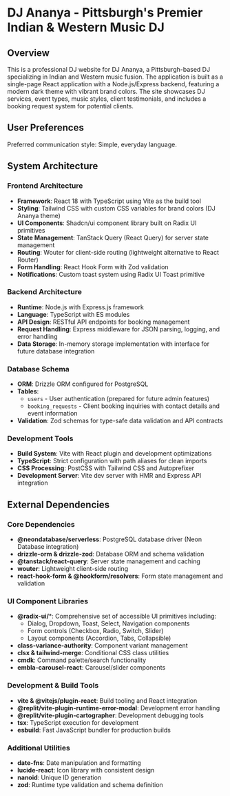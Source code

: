 # DJ Ananya - Pittsburgh's Premier Indian & Western Music DJ

## Overview

This is a professional DJ website for DJ Ananya, a Pittsburgh-based DJ specializing in Indian and Western music fusion. The application is built as a single-page React application with a Node.js/Express backend, featuring a modern dark theme with vibrant brand colors. The site showcases DJ services, event types, music styles, client testimonials, and includes a booking request system for potential clients.

## User Preferences

Preferred communication style: Simple, everyday language.

## System Architecture

### Frontend Architecture
- **Framework**: React 18 with TypeScript using Vite as the build tool
- **Styling**: Tailwind CSS with custom CSS variables for brand colors (DJ Ananya theme)
- **UI Components**: Shadcn/ui component library built on Radix UI primitives
- **State Management**: TanStack Query (React Query) for server state management
- **Routing**: Wouter for client-side routing (lightweight alternative to React Router)
- **Form Handling**: React Hook Form with Zod validation
- **Notifications**: Custom toast system using Radix UI Toast primitive

### Backend Architecture
- **Runtime**: Node.js with Express.js framework
- **Language**: TypeScript with ES modules
- **API Design**: RESTful API endpoints for booking management
- **Request Handling**: Express middleware for JSON parsing, logging, and error handling
- **Data Storage**: In-memory storage implementation with interface for future database integration

### Database Schema
- **ORM**: Drizzle ORM configured for PostgreSQL
- **Tables**: 
  - `users` - User authentication (prepared for future admin features)
  - `booking_requests` - Client booking inquiries with contact details and event information
- **Validation**: Zod schemas for type-safe data validation and API contracts

### Development Tools
- **Build System**: Vite with React plugin and development optimizations
- **TypeScript**: Strict configuration with path aliases for clean imports
- **CSS Processing**: PostCSS with Tailwind CSS and Autoprefixer
- **Development Server**: Vite dev server with HMR and Express API integration

## External Dependencies

### Core Dependencies
- **@neondatabase/serverless**: PostgreSQL database driver (Neon Database integration)
- **drizzle-orm & drizzle-zod**: Database ORM and schema validation
- **@tanstack/react-query**: Server state management and caching
- **wouter**: Lightweight client-side routing
- **react-hook-form & @hookform/resolvers**: Form state management and validation

### UI Component Libraries
- **@radix-ui/***: Comprehensive set of accessible UI primitives including:
  - Dialog, Dropdown, Toast, Select, Navigation components
  - Form controls (Checkbox, Radio, Switch, Slider)
  - Layout components (Accordion, Tabs, Collapsible)
- **class-variance-authority**: Component variant management
- **clsx & tailwind-merge**: Conditional CSS class utilities
- **cmdk**: Command palette/search functionality
- **embla-carousel-react**: Carousel/slider components

### Development & Build Tools
- **vite & @vitejs/plugin-react**: Build tooling and React integration
- **@replit/vite-plugin-runtime-error-modal**: Development error handling
- **@replit/vite-plugin-cartographer**: Development debugging tools
- **tsx**: TypeScript execution for development
- **esbuild**: Fast JavaScript bundler for production builds

### Additional Utilities
- **date-fns**: Date manipulation and formatting
- **lucide-react**: Icon library with consistent design
- **nanoid**: Unique ID generation
- **zod**: Runtime type validation and schema definition